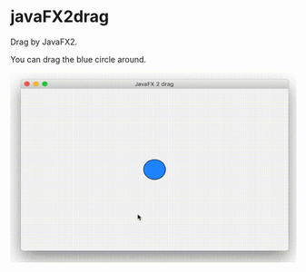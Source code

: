 # javaFX2drag

Drag by JavaFX2.

You can drag the blue circle around.

![javaFX2drag](/javaFX2drag.gif)
